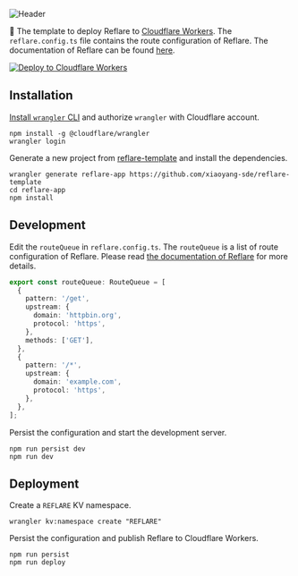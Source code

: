 ![Header](https://raw.githubusercontent.com/xiaoyang-sde/reflare/master/.github/img/header.jpg)

:rocket: The template to deploy Reflare to [Cloudflare Workers](https://developers.cloudflare.com/workers/). The `reflare.config.ts` file contains the route configuration of Reflare. The documentation of Reflare can be found [here](https://github.com/xiaoyang-sde/reflare).

[![Deploy to Cloudflare Workers](https://deploy.workers.cloudflare.com/button)](https://deploy.workers.cloudflare.com/?url=https://github.com/xiaoyang-sde/reflare-template)

## Installation

[Install `wrangler` CLI](https://github.com/cloudflare/wrangler#installation) and authorize `wrangler` with Cloudflare account.

```console
npm install -g @cloudflare/wrangler
wrangler login
```

Generate a new project from [reflare-template](https://github.com/xiaoyang-sde/reflare-template) and install the dependencies.

```console
wrangler generate reflare-app https://github.com/xiaoyang-sde/reflare-template
cd reflare-app
npm install
```

## Development

Edit the `routeQueue` in `reflare.config.ts`. The `routeQueue` is a list of route configuration of Reflare. Please read [the documentation of Reflare](https://github.com/xiaoyang-sde/reflare) for more details.

```ts
export const routeQueue: RouteQueue = [
  {
    pattern: '/get',
    upstream: {
      domain: 'httpbin.org',
      protocol: 'https',
    },
    methods: ['GET'],
  },
  {
    pattern: '/*',
    upstream: {
      domain: 'example.com',
      protocol: 'https',
    },
  },
];
```

Persist the configuration and start the development server.

```console
npm run persist dev
npm run dev
```

## Deployment

Create a `REFLARE` KV namespace.

```console
wrangler kv:namespace create "REFLARE"
```

Persist the configuration and publish Reflare to Cloudflare Workers.

```console
npm run persist
npm run deploy
```
